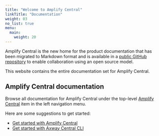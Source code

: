 ```yaml
---
title: "Welcome to Amplify Central"
linkTitle: "Documentation"
weight: 03
no_list: true
menu:
  main:
    weight: 20
---
```


Amplify Central is the new home for the product documentation that has been migrated to Markdown format and is available in a [public GitHub repository](https://github.com/Axway/amplify-central) to enable collaboration using an open source model.

This website contains the entire documentation set for Amplify Central.

## Amplify Central documentation

Browse all documentation for Amplify Central under the top-level [Amplify Central](/docs/central/) item in the left navigation menu.

Here are some suggestions to get started:

* [Get started with Amplify Central](/docs/central/quickstart/)
* [Get started with Axway Central CLI](/docs/central/cli_central/)
